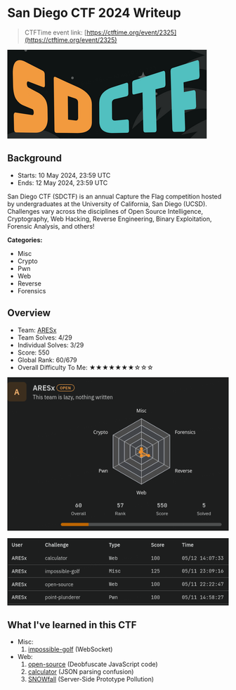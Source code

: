 # San Diego CTF 2024 Writeup

> CTFTime event link: [https://ctftime.org/event/2325](https://ctftime.org/event/2325)

![](https://github.com/siunam321/CTF-Writeups/blob/main/San-Diego-CTF-2024/images/banner.png)

## Background

- Starts: 10 May 2024, 23:59 UTC
- Ends: 12 May 2024, 23:59 UTC

San Diego CTF (SDCTF) is an annual Capture the Flag competition hosted by undergraduates at the University of California, San Diego (UCSD). Challenges vary across the disciplines of Open Source Intelligence, Cryptography, Web Hacking, Reverse Engineering, Binary Exploitation, Forensic Analysis, and others!

**Categories:**

- Misc
- Crypto
- Pwn
- Web
- Reverse
- Forensics

## Overview

- Team: [ARESx](https://ctftime.org/team/128734)
- Team Solves: 4/29
- Individual Solves: 3/29
- Score: 550
- Global Rank: 60/679
- Overall Difficulty To Me: ★★★★★★★☆☆☆

![](https://github.com/siunam321/CTF-Writeups/blob/main/San-Diego-CTF-2024/images/score.png)

![](https://github.com/siunam321/CTF-Writeups/blob/main/San-Diego-CTF-2024/images/solves.png)

## What I've learned in this CTF
- Misc:
    1. [impossible-golf](https://github.com/siunam321/CTF-Writeups/blob/main/San-Diego-CTF-2024/Misc/impossible-golf/README.md) (WebSocket)
- Web:
    1. [open-source](https://github.com/siunam321/CTF-Writeups/blob/main/San-Diego-CTF-2024/Web/open-source/README.md) (Deobfuscate JavaScript code)
    2. [calculator](https://github.com/siunam321/CTF-Writeups/blob/main/San-Diego-CTF-2024/Web/calculator/README.md) (JSON parsing confusion)
    3. [SNOWfall](https://github.com/siunam321/CTF-Writeups/blob/main/San-Diego-CTF-2024/Web/SNOWfall/README.md) (Server-Side Prototype Pollution)